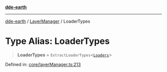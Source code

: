 [**dde-earth**](../../../../README.md)

***

[dde-earth](../../../../globals.md) / [LayerManager](../README.md) / LoaderTypes

# Type Alias: LoaderTypes

> **LoaderTypes** = `ExtractLoaderTypes`\<[`Loaders`](../interfaces/Loaders.md)\>

Defined in: [core/layerManager.ts:213](https://github.com/dde-platform/dde-earth/blob/71bf8cd183d78890e103803e0d8bb92050729fda/packages/dde-earth/src/core/layerManager.ts#L213)
